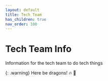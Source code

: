 ```yaml
---
layout: default
title: Tech Team
has_children: true
nav_order: 100
---
```


# Tech Team Info

Information for the tech team to do tech things

{: .warning}
Here be dragons! :fire: :dragon: